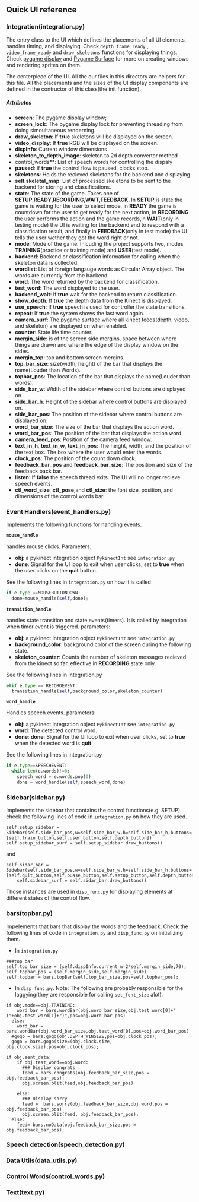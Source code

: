 ## Quick UI reference 

### Integration(integration.py)
The entry class to the UI which defines the placements of all UI elements, handles timing, and displaying. Check `depth_frame_ready` , `video_frame_ready` and `draw_skeletons` functions for displaying things. Check [pygame display](https://www.pygame.org/docs/ref/display.html) and [Pygame Surface](https://www.pygame.org/docs/ref/surface.html) for more on creating windows and rendering sprites on them. 

The centerpiece of the UI. All the our files in this directory are helpers for this file. All the placements and the sizes of the UI display components are defined in the contructor of this class(the init function).

##### Attributes 
* **screen**: The pygame display window;
* **screen_lock**: The pygame display lock for preventing threading from doing simoultaneous renderning.
* **draw_skeleton**: If **true** skeletons will be displayed on the screen. 
* **video_display**: If **true** RGB will be displayed on the screen.
* **dispInfo**: Current window dimensions
* **skeleton_to_depth_image**: skeleton to 2d depth convertor method
* control_words**: List of speech words for controlling the dispaly
* **paused**: if **true** the control flow is paused, clocks stop.
* **skeletons**: Holds the recieved skeletons for the backend and displaying 
* **self.skeletal_map**: List of processed skeletons to be sent to the backend for storing and classifications.
* **state**: The state of the game. Takes one of **SETUP**,**READY**,**RECORDING**,**WAIT**,**FEEDBACK**. In **SETUP** is state the game is waiting for the user to select mode, in **READY** the game is countdown for the user to get ready for the next action, in **RECORDING** the user performs the action and the game records,in **WAIT**(only in testing mode) the UI is waiting for the backend end to respond with a classification result, and finally in **FEEDBACK**(only in test mode) the UI tells the user wether they got the word right or not.
* **mode**: Mode of the game. Inlcuding the project supports two, modes **TRAINING**(practice or training mode) and **USER**(test mode).
* **backend**: Backend or classification information for calling when the skeleton data is collected.
* **wordlist**: List of foreign langauge words as Circular Array object. The words are currently from the backend. 
* **word**: The word returned by the backend for classification.
* **test_word**: The word displayed to the user.
* **backend_wait**: If **true** wait for the backend to return classification.
* **show_depth**: If **true** the depth data from the Kinect is displayed.
* **use_speech**: If **true** speech is used for controller the state transitions.
* **repeat**: If **true** the system shows the last word again.
* **camera_surf**: The pygame surface where all kinect feeds(depth, video, and skeleton) are displayed on when enabled.
* **counter**: State life time counter. 
* **mergin_side**: is of the screen side mergins, space between where things are drawn and where the edge of the display window on the sides.
* **mergin_top**: top and bottom screen mergins.
* **top_bar_size**: size(width, height) of the bar that displays the name(Louder than Words).
* **topbar_pos**: The location of the bar that displays the name(Louder than words).
* **side_bar_w**: Width of the sidebar where control buttons are displayed on.
* **side_bar_h**: Height of the sidebar where control buttons are displayed on.
* **side_bar_pos**: The position of the sidebar where control buttons are displayed on.
* **word_bar_size**: The size of the bar that displays the action word. 
* **word_bar_pos**: The position of the bar that displays the action word.
* **camera_feed_pos**: Position of the camera feed window. 
* **text_in_h**, **text_in_w**, **text_in_pos**: The height, width, and the position of the text box. The box where the user would enter the words.
* **clock_pos**: The position of the count down clock.
* **feedback_bar_pos** and **feedback_bar_size**: The position and size of the feedback back bar.
* **listen**: If **false** the speech thread exits. The UI will no longer recieve speech events.
* **ctl_word_size**, **ctl_pose**,and **ctl_size**: the font size, position, and dimensions of the control words bar.


### Event Handlers(event_handlers.py)
Implements the following functions for handling events.

**`mouse_handle`**

handles mouse clicks.
Parameters:
- **obj**: a pykinect integration object `PykinectInt` see `integration.py`
- **done**: Signal for the UI loop to exit when user clicks, set to **true** when the user clicks on the **quit** button.
   
See the following lines in `integration.py` on how it is called
```python 
if e.type ==MOUSEBUTTONDOWN:
  done=mouse_handle(self,done);
```

**`transition_handle`**

handles state transition and state events(timers). It is called by integration when timer event is triggered.
parameters:
- **obj**: a pykinect integration object `PykinectInt` see `integration.py`
- **background_color**: background color of the screen during the following state.
- **skeleton_counter**: Counts the number of skeleton messages recieved from the kinect so far, effective in **RECORDING** state only.

See the following lines in integration.py
```python 
elif e.type == RECORDEVENT:
  transition_handle(self,background_color,skeleton_counter)
```
**`word_handle`**

Handles speech events. 
parameters:
- **obj**: a pykinect integration object `PykinectInt` see `integration.py`
- **word**: The detected control word.
- **done**: **done**: Signal for the UI loop to exit when user clicks, set to **true** when the detected word is **quit**.

See the following lines in integration.py
```python
if e.type==SPEECHEVENT:
  while len(e.words)!=0:
    speech_word = e.words.pop(0)
    done = word_handle(self,speech_word,done)
```

### Sidebar(sidebar.py)
Implements the sidebar that contains the control functions(e.g. SETUP). check the following lines of code in `integration.py` on how they are used. 

```
self.setup_sidebar = Sidebar(self.side_bar_pos,w=self.side_bar_w,h=self.side_bar_h,buttons=[self.train_button,self.user_button,self.depth_button])
self.setup_sidebar_surf = self.setup_sidebar.draw_buttons()
```
and 
```
self.sidar_bar = Sidebar(self.side_bar_pos,w=self.side_bar_w,h=self.side_bar_h,buttons=[self.quit_button,self.puase_button,self.setup_button,self.depth_button])
    self.sidebar_surf = self.sidar_bar.draw_buttons()
```

Those instances are used in `disp_func.py` for displaying elements at different states of the control flow.

### bars(topbar.py)
Impelements that bars that display the words and the feedback. Check the following lines of code in `integration.py` and `disp_func.py` on initializing them.

- In `integration.py`
```
###top bar
self.top_bar_size = (self.dispInfo.current_w-2*self.mergin_side,70);
self.topbar_pos = (self.mergin_side,self.mergin_side)
self.topbar = bars.topBar(self.top_bar_size,pos=self.topbar_pos);
```
- In `disp_func.py`. Note: The following are probably responsible for the laggying(they are responsible for calling `set_font_size` alot). 
```
if obj.mode==obj.TRAINING:
    word_bar = bars.wordBar(obj.word_bar_size,obj.test_word[0]+"("+obj.test_word[1]+")",pos=obj.word_bar_pos)
  else:
    word_bar = bars.wordBar(obj.word_bar_size,obj.test_word[0],pos=obj.word_bar_pos)
  #gogo = bars.gogo(obj.DEPTH_WINSIZE,pos=obj.clock_pos);
  gogo = bars.gogo(size=(obj.clock.size, obj.clock.size),pos=obj.clock_pos);
```
```
if obj.sent_data:
    if obj.test_word==obj.word:
      ### Display congrats
      feed = bars.congrats(obj.feedback_bar_size,pos = obj.feedback_bar_pos);
      obj.screen.blit(feed,obj.feedback_bar_pos)

    else:
      ### Display sorry
      feed =  bars.sorry(obj.feedback_bar_size,obj.word,pos = obj.feedback_bar_pos)
      obj.screen.blit(feed, obj.feedback_bar_pos);
  else:
    feed= bars.noData(obj.feedback_bar_size,pos = obj.feedback_bar_pos);
```


### Speech detection(speech_detection.py)

### 

### Data Utils(data_utils.py)

### Control Words(control_words.py)

### Text(text.py)

### 
